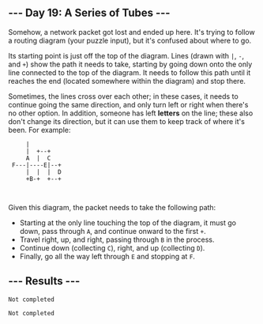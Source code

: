<article class="day-desc"><h2>--- Day 19: A Series of Tubes ---</h2><p>Somehow, a network packet got <span title="I know how fast it's going, but I don't know where it is.">lost</span> and ended up here.  It's trying to follow a routing diagram (your puzzle input), but it's confused about where to go.</p>
<p>Its starting point is just off the top of the diagram. Lines (drawn with <code>|</code>, <code>-</code>, and <code>+</code>) show the path it needs to take, starting by going down onto the only line connected to the top of the diagram. It needs to follow this path until it reaches the end (located somewhere within the diagram) and stop there.</p>
<p>Sometimes, the lines cross over each other; in these cases, it needs to continue going the same direction, and only turn left or right when there's no other option.  In addition, someone has left <b>letters</b> on the line; these also don't change its direction, but it can use them to keep track of where it's been. For example:</p>
<pre><code>     |          
     |  +--+    
     A  |  C    
 F---|----E|--+ 
     |  |  |  D 
     +B-+  +--+ 

</code></pre>
<p>Given this diagram, the packet needs to take the following path:</p>
<ul>
<li>Starting at the only line touching the top of the diagram, it must go down, pass through <code>A</code>, and continue onward to the first <code>+</code>.</li>
<li>Travel right, up, and right, passing through <code>B</code> in the process.</li>
<li>Continue down (collecting <code>C</code>), right, and up (collecting <code>D</code>).</li>
<li>Finally, go all the way left through <code>E</code> and stopping at <code>F</code>.</li>
</ul>


</article>

<form method="post" action="19/answer"><input type="hidden" name="level" value="1"></form>
<h2>--- Results ---</h2>
<pre><code>Not completed</code></pre>
<pre><code>Not completed</code></pre>